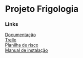 <h1>Projeto Frigologia</h1>

<h3> Links </h3>

[Documentação](https://drive.google.com/file/d/1u-F0v7S44Xu8jxVvZmO-r79BB205L9jQ/view?usp=sharing)
<br>
[Trello](https://trello.com/b/gR2WBj44/frigologia-sprint-3)
<br>
[Planilha de risco]( https://drive.google.com/file/d/1EFss4M7-1H3Zbjj2WxM2H_bS8Mgp6OqX/view?usp=sharing)
<br>
[Manual de instalação](https://drive.google.com/file/d/1JZHhDVzBfYAyaU0-2Sih3iHnvmh2olNJ/view?usp=sharing)

